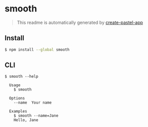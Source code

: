 # smooth

> This readme is automatically generated by [create-pastel-app](https://github.com/vadimdemedes/create-pastel-app)

## Install

```bash
$ npm install --global smooth
```

## CLI

```
$ smooth --help

  Usage
    $ smooth

  Options
    --name  Your name

  Examples
    $ smooth --name=Jane
    Hello, Jane
```
